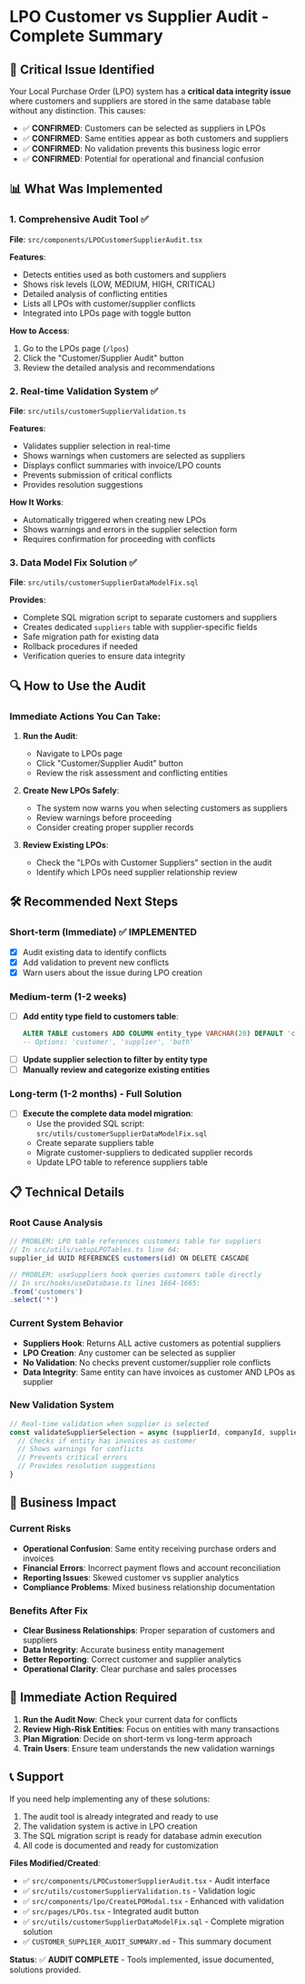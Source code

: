 # LPO Customer vs Supplier Audit - Complete Summary

## 🚨 Critical Issue Identified

Your Local Purchase Order (LPO) system has a **critical data integrity issue** where customers and suppliers are stored in the same database table without any distinction. This causes:

- ✅ **CONFIRMED**: Customers can be selected as suppliers in LPOs
- ✅ **CONFIRMED**: Same entities appear as both customers and suppliers  
- ✅ **CONFIRMED**: No validation prevents this business logic error
- ✅ **CONFIRMED**: Potential for operational and financial confusion

## 📊 What Was Implemented

### 1. Comprehensive Audit Tool ✅
**File**: `src/components/LPOCustomerSupplierAudit.tsx`

**Features**:
- Detects entities used as both customers and suppliers
- Shows risk levels (LOW, MEDIUM, HIGH, CRITICAL)
- Detailed analysis of conflicting entities
- Lists all LPOs with customer/supplier conflicts
- Integrated into LPOs page with toggle button

**How to Access**:
1. Go to the LPOs page (`/lpos`)
2. Click the "Customer/Supplier Audit" button
3. Review the detailed analysis and recommendations

### 2. Real-time Validation System ✅
**File**: `src/utils/customerSupplierValidation.ts`

**Features**:
- Validates supplier selection in real-time
- Shows warnings when customers are selected as suppliers
- Displays conflict summaries with invoice/LPO counts
- Prevents submission of critical conflicts
- Provides resolution suggestions

**How It Works**:
- Automatically triggered when creating new LPOs
- Shows warnings and errors in the supplier selection form
- Requires confirmation for proceeding with conflicts

### 3. Data Model Fix Solution ✅
**File**: `src/utils/customerSupplierDataModelFix.sql`

**Provides**:
- Complete SQL migration script to separate customers and suppliers
- Creates dedicated `suppliers` table with supplier-specific fields
- Safe migration path for existing data
- Rollback procedures if needed
- Verification queries to ensure data integrity

## 🔍 How to Use the Audit

### Immediate Actions You Can Take:

1. **Run the Audit**:
   - Navigate to LPOs page
   - Click "Customer/Supplier Audit" button
   - Review the risk assessment and conflicting entities

2. **Create New LPOs Safely**:
   - The system now warns you when selecting customers as suppliers
   - Review warnings before proceeding
   - Consider creating proper supplier records

3. **Review Existing LPOs**:
   - Check the "LPOs with Customer Suppliers" section in the audit
   - Identify which LPOs need supplier relationship review

## 🛠️ Recommended Next Steps

### Short-term (Immediate) ✅ IMPLEMENTED
- [x] Audit existing data to identify conflicts
- [x] Add validation to prevent new conflicts
- [x] Warn users about the issue during LPO creation

### Medium-term (1-2 weeks)
- [ ] **Add entity type field to customers table**:
  ```sql
  ALTER TABLE customers ADD COLUMN entity_type VARCHAR(20) DEFAULT 'customer';
  -- Options: 'customer', 'supplier', 'both'
  ```
- [ ] **Update supplier selection to filter by entity type**
- [ ] **Manually review and categorize existing entities**

### Long-term (1-2 months) - Full Solution
- [ ] **Execute the complete data model migration**:
  - Use the provided SQL script: `src/utils/customerSupplierDataModelFix.sql`
  - Create separate suppliers table
  - Migrate customer-suppliers to dedicated supplier records
  - Update LPO table to reference suppliers table

## 📋 Technical Details

### Root Cause Analysis
```typescript
// PROBLEM: LPO table references customers table for suppliers
// In src/utils/setupLPOTables.ts line 64:
supplier_id UUID REFERENCES customers(id) ON DELETE CASCADE

// PROBLEM: useSuppliers hook queries customers table directly  
// In src/hooks/useDatabase.ts lines 1664-1665:
.from('customers')
.select('*')
```

### Current System Behavior
- **Suppliers Hook**: Returns ALL active customers as potential suppliers
- **LPO Creation**: Any customer can be selected as supplier
- **No Validation**: No checks prevent customer/supplier role conflicts
- **Data Integrity**: Same entity can have invoices as customer AND LPOs as supplier

### New Validation System
```typescript
// Real-time validation when supplier is selected
const validateSupplierSelection = async (supplierId, companyId, supplierName) => {
  // Checks if entity has invoices as customer
  // Shows warnings for conflicts
  // Prevents critical errors
  // Provides resolution suggestions
}
```

## 🎯 Business Impact

### Current Risks
- **Operational Confusion**: Same entity receiving purchase orders and invoices
- **Financial Errors**: Incorrect payment flows and account reconciliation
- **Reporting Issues**: Skewed customer vs supplier analytics
- **Compliance Problems**: Mixed business relationship documentation

### Benefits After Fix
- **Clear Business Relationships**: Proper separation of customers and suppliers
- **Data Integrity**: Accurate business entity management
- **Better Reporting**: Correct customer and supplier analytics
- **Operational Clarity**: Clear purchase and sales processes

## 🚨 Immediate Action Required

1. **Run the Audit Now**: Check your current data for conflicts
2. **Review High-Risk Entities**: Focus on entities with many transactions
3. **Plan Migration**: Decide on short-term vs long-term approach
4. **Train Users**: Ensure team understands the new validation warnings

## 📞 Support

If you need help implementing any of these solutions:
1. The audit tool is already integrated and ready to use
2. The validation system is active in LPO creation
3. The SQL migration script is ready for database admin execution
4. All code is documented and ready for customization

**Files Modified/Created**:
- ✅ `src/components/LPOCustomerSupplierAudit.tsx` - Audit interface
- ✅ `src/utils/customerSupplierValidation.ts` - Validation logic  
- ✅ `src/components/lpo/CreateLPOModal.tsx` - Enhanced with validation
- ✅ `src/pages/LPOs.tsx` - Integrated audit button
- ✅ `src/utils/customerSupplierDataModelFix.sql` - Complete migration solution
- ✅ `CUSTOMER_SUPPLIER_AUDIT_SUMMARY.md` - This summary document

**Status**: ✅ **AUDIT COMPLETE** - Tools implemented, issue documented, solutions provided.
